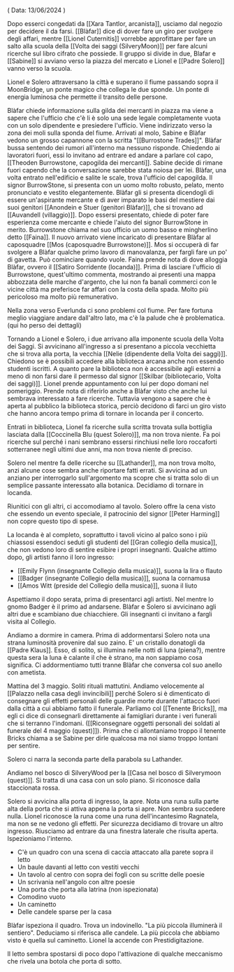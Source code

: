 ( Data: 13/06/2024 )

Dopo esserci congedati da [[Xara Tantlor, arcanista]], usciamo dal negozio per decidere il da farsi.
[[Blàfar]] dice di dover fare un giro per svolgere degli affari, mentre [[Lionel Cuternitis]] vorrebbe approfittare per fare un salto alla scuola della [[Volta dei saggi (SilveryMoon)]] per fare alcuni ricerche sul libro cifrato che possiede. Il gruppo si divide in due, Blafar e [[Sabine]] si avviano verso la piazza del mercato e Lionel e [[Padre Solero]] vanno verso la scuola.

Lionel e Solero attraversano la città e superano il fiume passando sopra il MoonBridge, un ponte magico che collega le due sponde. Un ponte di energia luminosa che permette il transito delle persone.

Blàfar chiede informazione sulla gilda dei mercanti in piazza ma viene a sapere che l'ufficio che c'è li è solo una sede legale completamente vuota con un solo dipendente e presiedere l'ufficio. Viene indirizzato verso la zona dei moli sulla sponda del fiume.
Arrivati al molo, Sabine e Blàfar vedono un grosso capannone con la scritta "[[Burrostone Trades]]". Blàfar bussa sentendo dei rumori all'interno ma nessuno risponde. Chiedendo ai lavoratori fuori, essi lo invitano ad entrare ed andare a parlare col capo, [[Theoden Burrowstone, capogilda dei mercanti]].
Sabine decide di rimane fuori capendo che la conversazione sarebbe stata noiosa per lei.
Blàfar, una volta entrato nell'edificio e salite le scale, trova l'ufficio del capogilda.
Il signor BurrowStone, si presenta con un uomo molto robusto, pelato, mento pronunciato e vestito elegantemente.
Blàfar gli si presenta dicendogli di essere un'aspirante mercante e di aver imparato le basi del mestiere dai suoi genitori [[Anondein e Stuer (genitori Blàfar)]], che si trovano ad [[Auvandell (villaggio)]]. Dopo essersi presentato, chiede di poter fare esperienza come mercante e chiede l'aiuto del signor BurrowStone in merito.
Burrowstone chiama nel suo ufficio un uomo basso e mingherlino detto [[Faina]]. Il nuovo arrivato viene incaricato di presentare Blàfar al caposquadre [[Mos (caposquadre Burrowstone)]].
Mos si occuperà di far svolgere a Blàfar qualche primo lavoro di manovalanza, per fargli fare un po' di gavetta. Può cominciare quando vuole. Faina prende nota di dove alloggia Blàfar, ovvero il [[Satiro Sorridente (locanda)]].
Prima di lasciare l'ufficio di Burrowstone, quest'ultimo commenta, mostrando ai presenti una mappa abbozzata delle marche d'argento, che lui non fa banali commerci con le vicine città ma preferisce far affari con la costa della spada. Molto più pericoloso ma molto più remunerativo.


Nella zona verso Everlunda ci sono problemi col fiume. Per fare fortuna meglio viaggiare andare dall'altro lato, ma c'è la palude che è problematica.
(qui ho perso dei dettagli)

Tornando a Lionel e Solero, i due arrivano alla imponente scuola della Volta dei Saggi. Si avvicinano all'ingresso a si presentano a piccola vecchietta che si trova alla porta, la vecchia [[Nelie (dipendente della Volta dei saggi)]].
Chiedono se è possibili accedere alla biblioteca arcana anche non essendo studenti iscritti. A quanto pare la biblioteca non è accessibile agli esterni a meno di non farsi dare il permesso dal signor [[Skilbar (bibliotecario, Volta dei saggi)]]. Lionel prende appuntamento con lui per dopo domani nel pomeriggio. Prende nota di riferirlo anche a Blàfar visto che anche lui sembrava interessato a fare ricerche.
Tuttavia vengono a sapere che è aperta al pubblico la biblioteca storica, perciò decidono di farci un giro visto che hanno ancora tempo prima di tornare in locanda per il concerto.

Entrati in biblioteca, Lionel fa ricerche sulla scritta trovata sulla bottiglia lasciata dalla [[Coccinella Blu (quest Solero)]], ma non trova niente. Fa poi ricerche sul perché i nani sembrano essersi rinchiusi nelle loro roccaforti sotterranee negli ultimi due anni, ma non trova niente di preciso.

Solero nel mentre fa delle ricerche su [[Lathander]], ma non trova molto, anzi alcune cose sembra anche riportare fatti errati. Si avvicina ad un anziano per interrogarlo sull'argomento ma scopre che si tratta solo di un semplice passante interessato alla botanica.
Decidiamo di tornare in locanda.

Riunitici con gli altri, ci accomodiamo al tavolo. Solero offre la cena visto che essendo un evento speciale, il patrocinio del signor [[Peter Harming]] non copre questo tipo di spese.

La locanda è al completo, soprattutto i tavoli vicino al palco sono i più chiassosi essendoci seduti gli studenti del [[Gran collegio della musica]], che non vedono loro di sentire esibire i propri insegnanti.
Qualche attimo dopo, gli artisti fanno il loro ingresso:
- [[Emily Flynn (insegnante Collegio della musica)]], suona la lira o flauto
- [[Badger (insegnante Collegio della musica)]], suona la cornamusa
- [[Amos Witt (preside del Collegio della musica)]], suona il liuto

Aspettiamo il dopo serata, prima di presentarci agli artisti. Nel mentre lo gnomo Badger è il primo ad andarsene. Blàfar e Solero si avvicinano agli altri due e scambiano due chiacchiere. Gli insegnanti ci invitano a fargli visita al Collegio.

Andiamo a dormire in camera. Prima di addormentarsi Solero nota una strana luminosità provenire dal suo zaino. E' un cristallo donatogli da [[Padre Klaus]]. Esso, di solito, si illumina nelle notti di luna (piena?), mentre questa sera la luna è calante il che è strano, ma non sappiamo cosa significa. 
Ci addormentiamo tutti tranne Blàfar che conversa col suo anello con ametista.

Mattina del 3 maggio.
Soliti rituali mattutini.
Andiamo velocemente al [[Palazzo nella casa degli invincibili]] perché Solero si è dimenticato di consegnare gli effetti personali delle guardie morte durante l'attacco fuori dalla città a cui abbiamo fatto il funerale. Parliamo col [[Tenente Bricks]], ma egli ci dice di consegnarli direttamente ai famigliari durante i veri funerali che si terranno l'indomani. ([[Riconsegnare oggetti personali dei soldati al funerale del 4 maggio (quest)]]).
Prima che ci allontaniamo troppo il tenente Bricks chiama a se Sabine per dirle qualcosa ma noi siamo troppo lontani per sentire. 

Solero ci narra la seconda parte della parabola su Lathander.

Andiamo nel bosco di SilveryWood per la [[Casa nel bosco di Silverymoon (quest)]].
Si tratta di una casa con un solo piano. Si riconosce dalla staccionata rossa.

Solero si avvicina alla porta di ingresso, la apre. Nota una runa sulla parte alta della porta che si attiva appena la porta si apre. Non sembra succedere nulla. Lionel riconosce la runa come una runa dell'incantesimo Ragnatela, ma non se ne vedono gli effetti.
Per sicurezza decidiamo di trovare un altro ingresso. Riusciamo ad entrare da una finestra laterale che risulta aperta.
Ispezioniamo l'interno. 
- C'è un quadro con una scena di caccia attaccato alla parete sopra il letto
- Un baule davanti al letto con vestiti vecchi
- Un tavolo al centro con sopra dei fogli con su scritte delle poesie
- Un scrivania nell'angolo con altre poesie
- Una porta che porta alla latrina (non ispezionata)
- Comodino vuoto
- Un caminetto
- Delle candele sparse per la casa

Blàfar ispeziona il quadro. Trova un indovinello. "La più piccola illuminerà il sentiero".
Deduciamo si riferisca alle candele.
La più piccola che abbiamo visto è quella sul caminetto.
Lionel la accende con Prestidigitazione.

Il letto sembra spostarsi di poco dopo l'attivazione di qualche meccanismo che rivela una botola che porta di sotto.









